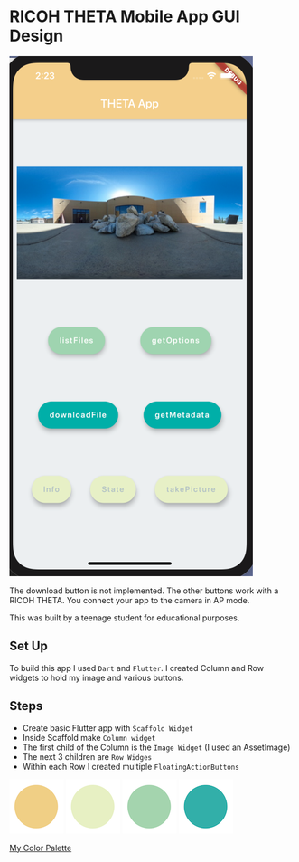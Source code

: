 # RICOH THETA Mobile App GUI Design

![](doc/phone.jpg)

The download button is not implemented.  The other buttons work with a RICOH THETA.  You connect your app to the camera in AP mode.

This was built by a teenage student for educational purposes. 

## Set Up

To build this app I used ```Dart``` and ```Flutter```. I created Column and Row widgets to hold my image and various buttons.

## Steps

* Create basic Flutter app with ```Scaffold Widget```
* Inside Scaffold make ```Column widget```
* The first child of the Column is the ```Image Widget``` (I used an AssetImage)
* The next 3 children are ```Row Widges```
* Within each Row I created multiple ```FloatingActionButtons```

![](doc/circle1.png)
![](doc/circle2.png)
![](doc/circle3.png)
![](doc/circle4.png)

[My Color Palette](https://colorhunt.co/palette/167377)
